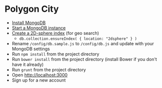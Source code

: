 # Polygon City

* [Install MongoDB](http://docs.mongodb.org/manual/installation/)
* [Start a MongoDB instance](http://docs.mongodb.org/manual/tutorial/install-mongodb-on-os-x/#run-mongodb)
* [Create a 2D-sphere index](http://docs.mongodb.org/manual/tutorial/build-a-2dsphere-index/) (for geo search)
  * `db.collection.ensureIndex( { location: "2dsphere" } )`
* Rename `/config/db.sample.js` to `/config/db.js` and update with your MongoDB settings
* Run `npm install` from the project directory
* Run `bower install` from the project directory (install Bower if you don't have it already)
* Run `grunt` from the project directory
* Open [http://localhost:3000](http://localhost:3000)
* Sign up for a new account
